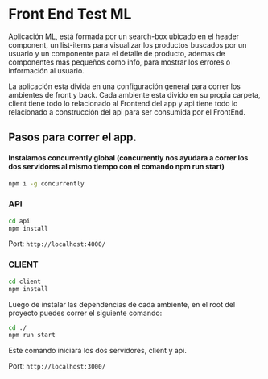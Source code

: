 # Front End Test ML

Aplicación ML, está formada por un search-box ubicado en el header component, un list-items para visualizar los productos buscados por un usuario y un componente para el detalle de producto, ademas de componentes mas pequeños como info, para mostrar los errores o información al usuario.

La aplicación esta divida en una configuración general para correr los ambientes de front y back. Cada ambiente esta divido en su propia carpeta, 
client tiene todo lo relacionado al Frontend del app y api tiene todo lo relacionado a construcción del api para ser consumida por el FrontEnd.

## Pasos para correr el app.

#### Instalamos concurrently global (concurrently nos ayudara a correr los dos servidores al mismo tiempo con el comando npm run start)

```bash
npm i -g concurrently
```

### API

```bash
cd api
npm install
```

Port: `http://localhost:4000/`

### CLIENT

```bash
cd client
npm install
```

Luego de instalar las dependencias de cada ambiente, en el root del proyecto puedes correr el siguiente comando:

```bash
cd ./
npm run start
```

Este comando iniciará los dos servidores, client y api.

Port: `http://localhost:3000/`
